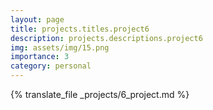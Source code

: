 ```yaml
---
layout: page
title: projects.titles.project6
description: projects.descriptions.project6
img: assets/img/15.png
importance: 3
category: personal
---
```


{% translate_file _projects/6_project.md %}
